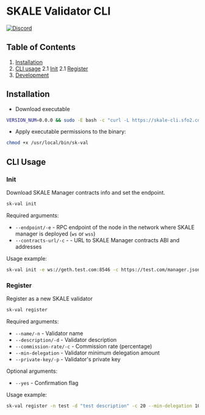 # SKALE Validator CLI

[![Discord](https://img.shields.io/discord/534485763354787851.svg)](https://discord.gg/vvUtWJB)

## Table of Contents

1. [Installation](#installation)
2. [CLI usage](#cli-usage)
    2.1 [Init](#init)
    2.1 [Register](#register)
3. [Development](#development)

## Installation

- Download executable

```bash
VERSION_NUM=0.0.0 && sudo -E bash -c "curl -L https://skale-cli.sfo2.cdn.digitaloceanspaces.com/skale-$VERSION_NUM-`uname -s`-`uname -m` >  /usr/local/bin/skale"
```

- Apply executable permissions to the binary:

```bash
chmod +x /usr/local/bin/sk-val
```

## CLI Usage

### Init

Download SKALE Manager contracts info and set the endpoint.

```bash
sk-val init
```

Required arguments:

- `--endpoint/-e` - RPC endpoint of the node in the network where SKALE manager is deployed (`ws` or `wss`)
- `--contracts-url/-c` - - URL to SKALE Manager contracts ABI and addresses

Usage example:

```bash
sk-val init -e ws://geth.test.com:8546 -c https://test.com/manager.json
```

### Register

Register as a new SKALE validator

```bash
sk-val register
```

Required arguments:

- `--name/-n` - Validator name
- `--description/-d` - Validator description
- `--commission-rate/-c` - Commission rate (percentage)
- `--min-delegation` - Validator minimum delegation amount
- `--private-key/-p` - Validator's private key

Optional arguments:

- `--yes` - Confirmation flag

Usage example:

```bash
sk-val register -n test -d "test description" -c 20 --min-delegation 1000 -p 0x000000000...
```
